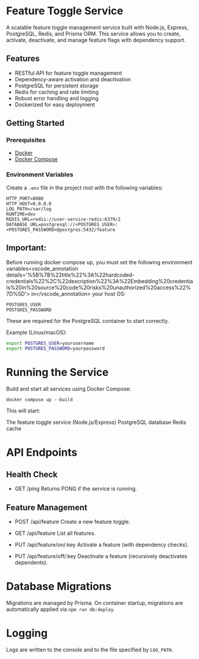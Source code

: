 # Feature Toggle Service

A scalable feature toggle management service built with Node.js, Express, PostgreSQL, Redis, and Prisma ORM. This service allows you to create, activate, deactivate, and manage feature flags with dependency support.

## Features

- RESTful API for feature toggle management
- Dependency-aware activation and deactivation
- PostgreSQL for persistent storage
- Redis for caching and rate limiting
- Robust error handling and logging
- Dockerized for easy deployment


## Getting Started

### Prerequisites

- [Docker](https://www.docker.com/get-started)
- [Docker Compose](https://docs.docker.com/compose/install/)

### Environment Variables

Create a `.env` file in the project root with the following variables:

```env
HTTP_PORT=8080
HTTP_HOST=0.0.0.0
LOG_PATH=/var/log
RUNTIME=dev
REDIS_URL=redis://user-service-redis:6379/2
DATABASE_URL=postgresql://<POSTGRES_USER>:<POSTGRES_PASSWORD>@postgres:5432/feature
```

## Important:
Before running docker compose up, you must set the following environment variables<vscode_annotation details='%5B%7B%22title%22%3A%22hardcoded-credentials%22%2C%22description%22%3A%22Embedding%20credentials%20in%20source%20code%20risks%20unauthorized%20access%22%7D%5D'> in</vscode_annotation> your host OS:

```env
POSTGRES_USER
POSTGRES_PASSWORD
```
These are required for the PostgreSQL container to start correctly.

Example (Linux/macOS):

```bash
export POSTGRES_USER=yourusername
export POSTGRES_PASSWORD=yourpassword
```

# Running the Service
Build and start all services using Docker Compose:

```docker
docker compose up --build
```

This will start:

The feature toggle service (Node.js/Express)
PostgreSQL database
Redis cache

# API Endpoints

## Health Check
* GET /ping
    Returns PONG if the service is running.

## Feature Management

* POST /api/feature
    Create a new feature toggle.

* GET /api/feature
    List all features.

* PUT /api/feature/on/:key
    Activate a feature (with dependency checks).

* PUT /api/feature/off/:key
    Deactivate a feature (recursively deactivates dependents).


# Database Migrations
Migrations are managed by Prisma.
On container startup, migrations are automatically applied via `npm run db:deploy`.

# Logging
Logs are written to the console and to the file specified by `LOG_PATH`.

